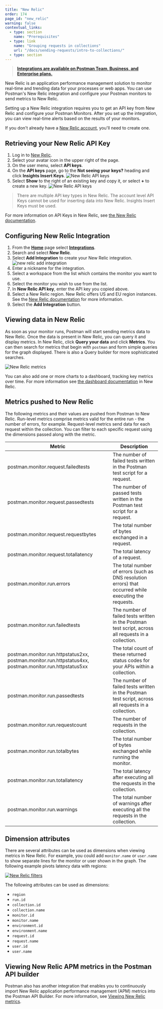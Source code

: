 ```yaml
---
title: "New Relic"
order: 174
page_id: "new_relic"
warning: false
contextual_links:
  - type: section
    name: "Prerequisites"
  - type: link
    name: "Grouping requests in collections"
    url: "/docs/sending-requests/intro-to-collections/"
  - type: section
---
```


> **[Integrations are available on Postman Team, Business, and Enterprise plans.](https://www.postman.com/pricing/)**

New Relic is an application performance management solution to monitor real-time and trending data for your processes or web apps.
You can use Postman's New Relic integration and configure your Postman monitors to send metrics to New Relic.

Setting up a New Relic integration requires you to get an API key from New Relic and configure your Postman Monitors. After you set up the integration, you can view real-time alerts based on the results of your monitors.

If you don't already have a [New Relic account](https://newrelic.com/), you'll need to create one.

## Retrieving your New Relic API Key

1. Log in to [New Relic](https://login.newrelic.com).
1. Select your avatar icon in the upper right of the page.
1. On the user menu, select **API keys**.
1. On the **API keys** page, go to the **Not seeing your keys?** heading and click **Insights Insert Keys**.
  ![New Relic API keys](https://assets.postman.com/postman-docs/new-relic-key-1.jpg)
1. Select **Show** to the right of an existing key and copy it, or select **+** to create a new key.
  ![New Relic API keys](https://assets.postman.com/postman-docs/new-relic-key-2.jpg)

> There are multiple API key types in New Relic. The account level API Keys cannot be used for inserting  data into New Relic. Insights Insert Keys must be used.

For more information on API Keys in New Relic, see [the New Relic documentation](https://docs.newrelic.com/docs/apis/intro-apis/new-relic-api-keys/).

## Configuring New Relic Integration

1. From the **[Home](https://go.postman.co/home)** page select **[Integrations](https://go.postman.co/integrations)**.
1. Search and select **New Relic**.
1. Select **Add Integration** to create your New Relic integration.
  ![new relic add integration](https://assets.postman.com/postman-docs/new-relic-add-integration.jpg)
1. Enter a nickname for the integration.
1. Select a workspace from the list which contains the monitor you want to use.
1. Select the monitor you wish to use from the list.
1. In **New Relic API key**, enter the API key you copied above.
1. Select a New Relic region. New Relic offers US and EU region instances. See the [New Relic documentation](https://docs.newrelic.com/docs/using-new-relic/welcome-new-relic/get-started/our-eu-us-region-data-centers) for more information.
1. Select the **Add Integration** button.

## Viewing data in New Relic

As soon as your monitor runs, Postman will start sending metrics data to New Relic. Once the data is present in New Relic, you can query it and display metrics. In New Relic, click **Query your data** and click **Metrics**. You can then search for metrics that begin with `postman` and form simple queries for the graph displayed. There is also a Query builder for more sophisticated searches.

![New Relic metrics](https://assets.postman.com/postman-docs/new-relic-metrics.jpg)

You can also add one or more charts to a dashboard, tracking key metrics over time. For more information see [the dashboard documentation](https://docs.newrelic.com/docs/query-your-data/explore-query-data/dashboards/introduction-dashboards/) in New Relic.

## Metrics pushed to New Relic

The following metrics and their values are pushed from Postman to New Relic. Run-level metrics comprise metrics valid for the entire run - the number of errors, for example. Request-level metrics send data for each request within the collection. You can filter to each specific request using the dimensions passed along with the metric.

| Metric | Description |
|--------|--------|
| postman.monitor.request.failedtests | The number of failed tests written in the Postman test script for a request.
| postman.monitor.request.passedtests | The number of passed tests written in the Postman test script for a request.
| postman.monitor.request.requestbytes | The total number of bytes exchanged in a request.
| postman.monitor.request.totallatency | The total latency of a request.
| postman.monitor.run.errors   | The total number of errors (such as DNS resolution errors) that occurred while executing the requests.
| postman.monitor.run.failedtests   | The number of failed tests written in the Postman test script, across all requests in a collection.
| postman.monitor.run.httpstatus2xx, postman.monitor.run.httpstatus4xx, postman.monitor.run.httpstatus5xx | The total count of these returned status codes for your APIs within a collection.
| postman.monitor.run.passedtests| The number of failed tests written in the Postman test script, across all requests in a collection.
| postman.monitor.run.requestcount | The number of requests in the collection.
| postman.monitor.run.totalbytes |  The total number of bytes exchanged while running the monitor.
| postman.monitor.run.totallatency |  The total latency after executing all the requests in the collection.
| postman.monitor.run.warnings | The total number of warnings after executing all the requests in the collection.

## Dimension attributes

There are several attributes can be used as dimensions when viewing metrics in New Relic. For example, you could add `monitor.name` or `user.name` to show separate lines for the monitor or user shown in the graph. The following example pivots latency data with regions:

[![New Relic filters](https://assets.postman.com/postman-docs/new-relic-query.jpg)](https://assets.postman.com/postman-docs/new-relic-query.jpg)

The following attributes can be used as dimensions:

- `region`
- `run.id`
- `collection.id`
- `collection.name`
- `monitor.id`
- `monitor.name`
- `environment.id`
- `environment.name`
- `request.id`
- `request.name`
- `user.id`
- `user.name`

## Viewing New Relic APM metrics in the Postman API builder

Postman also has another integration that enables you to continuously import New Relic application performance management (APM) metrics into the Postman API Builder. For more information, see [Viewing New Relic metrics](/docs/designing-and-developing-your-api/observing-an-api/#viewing_new_relic_metrics).
